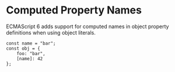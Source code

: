 # Computed Property Names

ECMAScript 6 adds support for computed names in object property definitions when
using object literals.

```
const name = "bar";
const obj = {
    foo: "bar",
    [name]: 42
};
```
